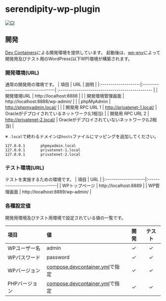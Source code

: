 # serendipity-wp-plugin
[![CI](https://github.com/yamaneyuta/serendipity-wp-plugin/actions/workflows/ci.yml/badge.svg)](https://github.com/yamaneyuta/serendipity-wp-plugin/actions/workflows/ci.yml)

## 開発
[Dev Containers](https://marketplace.visualstudio.com/items?itemName=ms-vscode-remote.remote-containers)による開発環境を提供しています。
起動後は、[wp-env](https://ja.wordpress.org/team/handbook/block-editor/reference-guides/packages/packages-env/)によって開発用及びテスト用のWordPress(以下WP)環境が構築されます。


### 開発環境(URL)
通常の開発用の環境です。
| 項目                | URL                              | 説明                                             |
|:--------------------|:---------------------------------| :----------------------------------------------- |
| 開発環境URL         | http://localhost:8888            |                                                  |
| 開発環境管理画面    | http://localhost:8888/wp-admin/  |                                                  |
| phpMyAdmin		  | http://phpmyadmin.local/         |                                                  |
| 開発用 RPC URL 1    | http://privatenet-1.local/       | Oracleがデプロイされているネットワーク(L1相当)   |
| 開発用 RPC URL 2    | http://privatenet-2.local/       | Oracleがデプロイされていないネットワーク(L2相当) |

※ `.local`で終わるドメインは`hosts`ファイルにマッピングを追加してください。
```text
127.0.0.1       phpmyadmin.local
127.0.0.1       privatenet-1.local
127.0.0.1       privatenet-2.local
```


### テスト環境(URL)
テストを実施するための環境です。
| 項目                | URL                             |
|:--------------------|:--------------------------------|
| WPトップページ      | http://localhost:8889           |
| WP管理画面          | http://localhost:8889/wp-admin/ |

### 各種設定値
開発用環境及びテスト用環境で設定されている値の一覧です。

| 項目         | 値                                                                         | 開発 | テスト |
|:-------------|:---------------------------------------------------------------------------|:----:|:------:|
| WPユーザー名 | admin                                                                      |  ✓  |   ✓   |
| WPパスワード | password                                                                   |  ✓  |   ✓   |
| WPバージョン | [compose.devcontainer.yml](./.devcontainer/compose.devcontainer.yml)で指定 |  ✓  |   ✓   |
| PHPバージョン| [compose.devcontainer.yml](./.devcontainer/compose.devcontainer.yml)で指定 |  ✓  |   ✓   |
